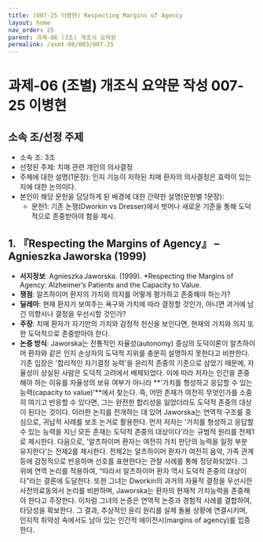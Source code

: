 ```yaml
---
title: (007-25 이병현) Respecting Margins of Agency 
layout: home
nav_order: 25
parent: 과제-06 (3조) 개조식 요약문
permalink: /asmt-06/003/007-25
---
```


# 과제-06 (조별) 개조식 요약문 작성 007-25 이병현

## 소속 조/선정 주제

- 소속 조: 3조
- 선정된 주제: 치매 관련 개인의 의사결정
- 주제에 대한 설명(1문장): 인지 기능이 저하된 치매 환자의 의사결정은 효력이 있는지에 대한 논의이다.
- 본인이 해당 문헌을 담당하게 된 배경에 대한 간략한 설명(문헌별 1문장): 
  - 문헌1: 기존 논쟁(Dworkin vs Dresser)에서 벗어나 새로운 기준을 통해 도덕적으로 존중받아야 함을 제시.

## 1. 『Respecting the Margins of Agency』 – Agnieszka Jaworska (1999)

- **서지정보**: Agnieszka Jaworska. (1999). *Respecting the Margins of Agency: Alzheimer’s Patients and the Capacity to Value.
- **쟁점**: 알츠하이머 환자의 가치와 의지를 어떻게 평가하고 존중해야 하는가? 
- **딜레마**: 현재 환자가 보여주는 욕구와 가치에 따라 결정할 것인가, 아니면 과거에 남긴 의향서나 결정을 우선시할 것인가?
- **주장**: 치매 환자가 자기만의 가치와 감정적 헌신을 보인다면, 현재의 가치와 의지 또한 도덕적으로 존중받아야 한다.  
- **논증 방식**: Jaworska는 전통적인 자율성(autonomy) 중심의 도덕이론이 알츠하이머 환자와 같은 인지 손상자의 도덕적 지위를 충분히 설명하지 못한다고 비판한다. 기존 입장은 '합리적인 자기결정 능력'을 윤리적 존중의 기준으로 삼았기 때문에, 자율성이 상실된 사람은 도덕적 고려에서 배제되었다. 이에 따라 저자는 인간을 존중해야 하는 이유를 자율성의 보유 여부가 아니라 **'가치를 형성하고 응답할 수 있는 능력(capacity to value)'**에서 찾는다. 즉, 어떤 존재가 여전히 무엇인가를 소중히 여기고 반응할 수 있다면, 그는 완전한 합리성을 잃었더라도 도덕적 존중의 대상이 된다는 것이다. 이러한 논지를 전개하는 데 있어 Jaworska는 연역적 구조를 중심으로, 귀납적 사례를 보조 논거로 활용한다. 먼저 저자는 ‘가치를 형성하고 응답할 수 있는 능력을 지닌 모든 존재는 도덕적 존중의 대상이다’라는 규범적 원리를 전제1로 제시한다. 다음으로, '알츠하이머 환자는 여전히 가치 판단의 능력을 일정 부분 유지한다’는 전제2를 제시한다. 전제2는 알츠하이머 환자가 여전히 음악, 가족 관계 등에 감정적으로 반응하며 선호를 표현한다는 관찰 사례를 통해 정당화되었다. 그 위에 연역 논리를 적용하여, “따라서 알츠하이머 환자 역시 도덕적 존중의 대상이다”라는 결론에 도달한다. 또한 그녀는 Dworkin의 과거의 자율적 결정을 우선시한 사전의료동의서 논리를 비판하며, Jaworska는 환자의 현재적 가치능력을 존중해야 한다고 주장한다. 이처럼 그녀의 논증은 연역적 논증과 경험적 사례를 결합하여, 타당성을 확보한다. 그 결과, 추상적인 윤리 원리를 실제 돌봄 상황에 연결시키며, 인지적 취약성 속에서도 남아 있는 인간적 에이전시(margins of agency)를
 입증한다.

